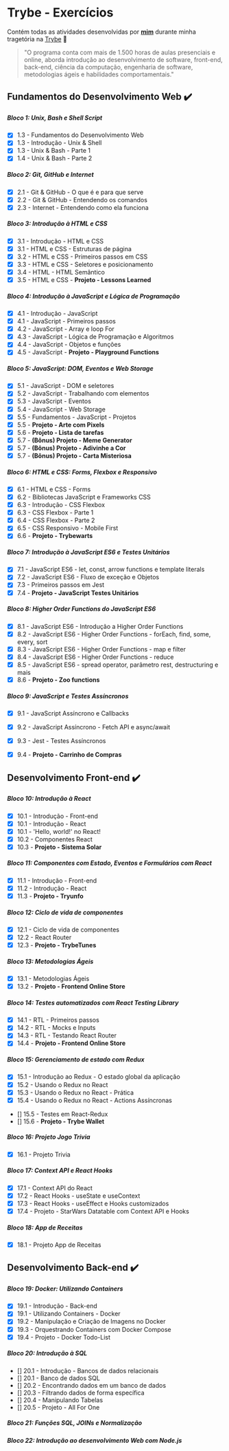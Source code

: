 # Trybe - Exercícios

Contém todas as atividades desenvolvidas por __[mim](https://www.linkedin.com/in/ramond-falc%C3%A3o-b528a1206/)__ durante minha tragetória na [Trybe](https://www.betrybe.com/) :rocket:

>"O programa conta com mais de 1.500 horas de aulas presenciais e online, aborda introdução ao desenvolvimento de software, front-end, back-end, ciência da computação, engenharia de software, metodologias ágeis e habilidades comportamentais."

## Fundamentos do Desenvolvimento Web :heavy_check_mark:

##### Bloco 1: Unix, Bash e Shell Script
- [x] 1.3 - Fundamentos do Desenvolvimento Web
- [x] 1.3 - Introdução - Unix & Shell
- [x] 1.3 - Unix & Bash - Parte 1
- [x] 1.4 - Unix & Bash - Parte 2

##### Bloco 2: Git, GitHub e Internet
- [x] 2.1 - Git & GitHub  - O que é e para que serve
- [x] 2.2 - Git & GitHub - Entendendo os comandos
- [x] 2.3 - Internet - Entendendo como ela funciona 

##### Bloco 3: Introdução à HTML e CSS
- [x] 3.1 - Introdução - HTML e CSS
- [x] 3.1 - HTML e CSS - Estruturas de página  
- [x] 3.2 - HTML e CSS - Primeiros passos em CSS
- [x] 3.3 - HTML e CSS - Seletores e posicionamento 
- [x] 3.4 - HTML  - HTML Semântico
- [x] 3.5 - HTML e CSS - <strong> Projeto - Lessons Learned</strong>

##### Bloco 4: Introdução à JavaScript e Lógica de Programação
- [x] 4.1 - Introdução - JavaScript
- [x] 4.1 - JavaScript - Primeiros passos  
- [x] 4.2 - JavaScript - Array e loop For
- [x] 4.3 - JavaScript - Lógica de Programação e Algoritmos 
- [x] 4.4 - JavaScript - Objetos e funções
- [x] 4.5 - JavaScript - <strong> Projeto - Playground Functions</strong>

##### Bloco 5: JavaScript: DOM, Eventos e Web Storage
- [x] 5.1 - JavaScript - DOM e seletores
- [x] 5.2 - JavaScript - Trabalhando com elementos  
- [x] 5.3 - JavaScript - Eventos
- [x] 5.4 - JavaScript - Web Storage 
- [x] 5.5 - Fundamentos - JavaScript - Projetos
- [x] 5.5 - <strong>Projeto - Arte com Pixels</strong>
- [x] 5.6 - <strong>Projeto - Lista de tarefas</strong>
- [x] 5.7 - <strong>(Bônus) Projeto - Meme Generator</strong>
- [x] 5.7 - <strong>(Bônus) Projeto - Adivinhe a Cor</strong>
- [x] 5.7 - <strong>(Bônus) Projeto - Carta Misteriosa</strong>

##### Bloco 6: HTML e CSS: Forms, Flexbox e Responsivo
- [x] 6.1 - HTML e CSS - Forms
- [x] 6.2 - Bibliotecas JavaScript e Frameworks CSS   
- [x] 6.3 - Introdução - CSS Flexbox
- [x] 6.3 - CSS Flexbox - Parte 1 
- [x] 6.4 - CSS Flexbox - Parte 2
- [x] 6.5 - CSS Responsivo - Mobile First
- [x] 6.6 - <strong>Projeto - Trybewarts</strong>

##### Bloco 7: Introdução à JavaScript ES6 e Testes Unitários
- [x] 7.1 - JavaScript ES6 - let, const, arrow functions e template literals
- [x] 7.2 - JavaScript ES6 - Fluxo de exceção e Objetos
- [x] 7.3 - Primeiros passos em Jest
- [x] 7.4 - <strong>Projeto - JavaScript Testes Unitários</strong>

##### Bloco 8: Higher Order Functions do JavaScript ES6
- [x] 8.1 - JavaScript ES6 - Introdução a Higher Order Functions
- [x] 8.2 - JavaScript ES6 - Higher Order Functions - forEach, find, some, every, sort
- [x] 8.3 - JavaScript ES6 - Higher Order Functions - map e filter
- [x] 8.4 - JavaScript ES6 - Higher Order Functions - reduce
- [x] 8.5 - JavaScript ES6 - spread operator, parâmetro rest, destructuring e mais
- [x] 8.6 - <strong>Projeto - Zoo functions</strong>

##### Bloco 9: JavaScript e Testes Assíncronos
- [x] 9.1 - JavaScript Assíncrono e Callbacks
- [x] 9.2 - JavaScript Assíncrono - Fetch API e async/await
- [x] 9.3 - Jest - Testes Assíncronos
- [x] 9.4 - <strong>Projeto - Carrinho de Compras</strong>


## Desenvolvimento Front-end :heavy_check_mark:

##### Bloco 10: Introdução à React
- [x] 10.1 - Introdução - Front-end
- [x] 10.1 - Introdução - React
- [x] 10.1 - 'Hello, world!' no React!
- [x] 10.2 - Componentes React
- [x] 10.3 - <strong>Projeto - Sistema Solar</strong>

##### Bloco 11: Componentes com Estado, Eventos e Formulários com React
- [x] 11.1 - Introdução - Front-end
- [x] 11.2 - Introdução - React
- [x] 11.3 - <strong>Projeto - Tryunfo</strong>

##### Bloco 12: Ciclo de vida de componentes
- [x] 12.1 - Ciclo de vida de componentes   
- [x] 12.2 - React Router
- [x] 12.3 - <strong>Projeto - TrybeTunes</strong>

##### Bloco 13: Metodologias Ágeis
- [x] 13.1 - Metodologias Ágeis 
- [x] 13.2 - <strong>Projeto - Frontend Online Store</strong>

##### Bloco 14: Testes automatizados com React Testing Library
- [x] 14.1 - RTL - Primeiros passos
- [x] 14.2 - RTL - Mocks e Inputs 
- [x] 14.3 - RTL - Testando React Router
- [x] 14.4 - <strong>Projeto - Frontend Online Store</strong>

##### Bloco 15: Gerenciamento de estado com Redux
- [x] 15.1 - Introdução ao Redux - O estado global da aplicação
- [x] 15.2 - Usando o Redux no React
- [x] 15.3 - Usando o Redux no React - Prática
- [x] 15.4 - Usando o Redux no React - Actions Assíncronas
- [] 15.5 - Testes em React-Redux
- [] 15.6 -  <strong>Projeto - Trybe Wallet</strong>

##### Bloco 16: Projeto Jogo Trivia
- [x] 16.1 - Projeto Trivia

##### Bloco 17: Context API e React Hooks
- [x] 17.1 - Context API do React
- [x] 17.2 - React Hooks - useState e useContext
- [x] 17.3 - React Hooks - useEffect e Hooks customizados
- [x] 17.4 - Projeto - StarWars Datatable com Context API e Hooks 

##### Bloco 18: App de Receitas
- [x] 18.1 - Projeto App de Receitas


## Desenvolvimento Back-end :heavy_check_mark:


##### Bloco 19: Docker: Utilizando Containers
- [x] 19.1 - Introdução - Back-end
- [x] 19.1 - Utilizando Containers - Docker
- [x] 19.2 - Manipulação e Criação de Imagens no Docker
- [x] 19.3 - Orquestrando Containers com Docker Compose
- [x] 19.4 - Projeto - Docker Todo-List

##### Bloco 20: Introdução à SQL
- [] 20.1 - Introdução - Bancos de dados relacionais
- [] 20.1 - Banco de dados SQL
- [] 20.2 - Encontrando dados em um banco de dados
- [] 20.3 - Filtrando dados de forma específica
- [] 20.4 - Manipulando Tabelas
- [] 20.5 - Projeto - All For One


##### Bloco 21: Funções SQL, JOINs e Normalização


##### Bloco 22: Introdução ao desenvolvimento Web com Node.js


